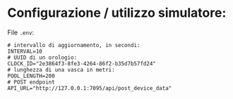 # Configurazione / utilizzo simulatore:

File `.env`:
```
# intervallo di aggiornamento, in secondi:
INTERVAL=10
# UUID di un orologio:
CLOCK_ID="2e3864f3-8fe3-4264-86f2-b35d7b57fd24"
# lunghezza di una vasca in metri:
POOL_LENGTH=200
# POST endpoint
API_URL="http://127.0.0.1:7095/api/post_device_data"
```
